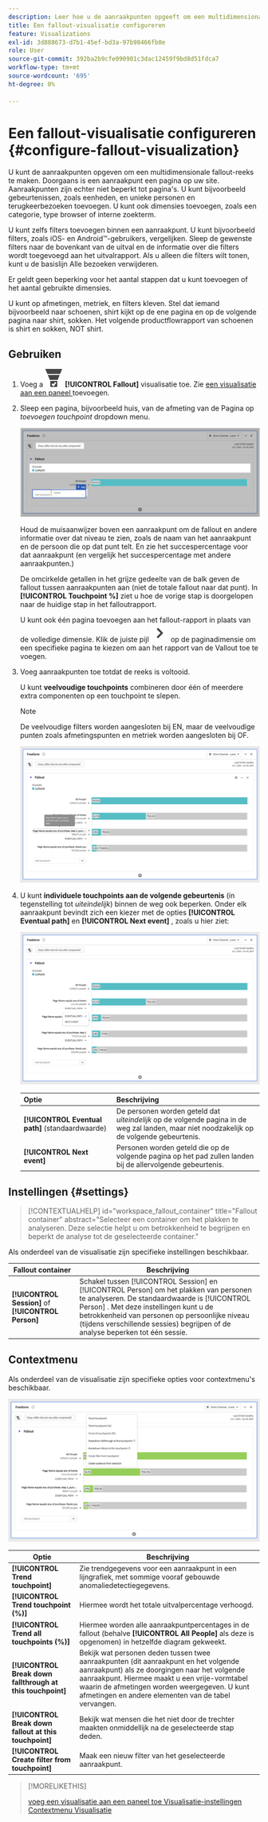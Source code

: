 ```yaml
---
description: Leer hoe u de aanraakpunten opgeeft om een multidimensionale fallout-reeks te maken.
title: Een fallout-visualisatie configureren
feature: Visualizations
exl-id: 3d888673-d7b1-45ef-bd3a-97b98466fb0e
role: User
source-git-commit: 392ba2b9cfe090901c3dac12459f9bd8d51fdca7
workflow-type: tm+mt
source-wordcount: '695'
ht-degree: 0%

---
```


# Een fallout-visualisatie configureren {#configure-fallout-visualization}


U kunt de aanraakpunten opgeven om een multidimensionale fallout-reeks te maken. Doorgaans is een aanraakpunt een pagina op uw site. Aanraakpunten zijn echter niet beperkt tot pagina&#39;s. U kunt bijvoorbeeld gebeurtenissen, zoals eenheden, en unieke personen en terugkeerbezoeken toevoegen. U kunt ook dimensies toevoegen, zoals een categorie, type browser of interne zoekterm.

U kunt zelfs filters toevoegen binnen een aanraakpunt. U kunt bijvoorbeeld filters, zoals iOS- en Android™-gebruikers, vergelijken. Sleep de gewenste filters naar de bovenkant van de uitval en de informatie over die filters wordt toegevoegd aan het uitvalrapport. Als u alleen die filters wilt tonen, kunt u de basislijn Alle bezoeken verwijderen.

Er geldt geen beperking voor het aantal stappen dat u kunt toevoegen of het aantal gebruikte dimensies.

U kunt op afmetingen, metriek, en filters kleven. Stel dat iemand bijvoorbeeld naar schoenen, shirt kijkt op de ene pagina en op de volgende pagina naar shirt, sokken. Het volgende productflowrapport van schoenen is shirt en sokken, NOT shirt.

## Gebruiken

1. Voeg a ![ ConversionFunnel ](/help/assets/icons/ConversionFunnel.svg) **[!UICONTROL Fallout]** visualisatie toe. Zie [ een visualisatie aan een paneel ](../freeform-analysis-visualizations.md#add-visualizations-to-a-panel) toevoegen.
1. Sleep een pagina, bijvoorbeeld huis, van de afmeting van de Pagina op *toevoegen touchpoint* dropdown menu.

   ![ de homepage van de pagina van het Huis dimensie die aan het Add gebied van het Aanraakpunt wordt gesleept.](assets/fallout-drag.png)

   Houd de muisaanwijzer boven een aanraakpunt om de fallout en andere informatie over dat niveau te zien, zoals de naam van het aanraakpunt en de persoon die op dat punt telt. En zie het succespercentage voor dat aanraakpunt (en vergelijk het succespercentage met andere aanraakpunten.)

   De omcirkelde getallen in het grijze gedeelte van de balk geven de fallout tussen aanraakpunten aan (niet de totale fallout naar dat punt). In **[!UICONTROL Touchpoint %]** ziet u hoe de vorige stap is doorgelopen naar de huidige stap in het falloutrapport.

   U kunt ook één pagina toevoegen aan het fallout-rapport in plaats van de volledige dimensie. Klik de juiste pijl ![ ChevronRight ](/help/assets/icons/ChevronRight.svg) op de paginadimensie om een specifieke pagina te kiezen om aan het rapport van de Vallout toe te voegen.

1. Voeg aanraakpunten toe totdat de reeks is voltooid.

   U kunt **veelvoudige touchpoints** combineren door één of meerdere extra componenten op een touchpoint te slepen.

   >[!NOTE]
   >
   >De veelvoudige filters worden aangesloten bij EN, maar de veelvoudige punten zoals afmetingspunten en metriek worden aangesloten bij OF.

   ![ de Pagina:CamerRoll of Pagina: Gemarkeerde de aanrakingspunten van de Camera.](assets/fallout-or.png)

1. U kunt **individuele touchpoints aan de volgende gebeurtenis** (in tegenstelling tot *uiteindelijk*) binnen de weg ook beperken. Onder elk aanraakpunt bevindt zich een kiezer met de opties **[!UICONTROL Eventual path]** en **[!UICONTROL Next event]** , zoals u hier ziet:

   ![ de Al mening die van Bebezoeken de Eventuele benadrukte optie van de Weg toont. ](assets/fallout-nexthit.png)

   | Optie | Beschrijving |
   |---|---|
   | **[!UICONTROL Eventual path]** (standaardwaarde) | De personen worden geteld dat *uiteindelijk* op de volgende pagina in de weg zal landen, maar niet noodzakelijk op de volgende gebeurtenis. |
   | **[!UICONTROL Next event]** | Personen worden geteld die op de volgende pagina op het pad zullen landen bij de allervolgende gebeurtenis. |


## Instellingen {#settings}

>[!CONTEXTUALHELP]
>id="workspace_fallout_container"
>title="Fallout container"
>abstract="Selecteer een container om het plakken te analyseren. Deze selectie helpt u om betrokkenheid te begrijpen en beperkt de analyse tot de geselecteerde container."

Als onderdeel van de visualisatie zijn specifieke instellingen beschikbaar.

| Fallout container | Beschrijving |
|--- |--- |
| **[!UICONTROL Session]** of **[!UICONTROL Person]** | Schakel tussen [!UICONTROL Session] en [!UICONTROL Person] om het plakken van personen te analyseren. De standaardwaarde is [!UICONTROL Person] . Met deze instellingen kunt u de betrokkenheid van personen op persoonlijke niveau (tijdens verschillende sessies) begrijpen of de analyse beperken tot één sessie. |


## Contextmenu

Als onderdeel van de visualisatie zijn specifieke opties voor contextmenu&#39;s beschikbaar.

![ opties van de Fallout ](assets/fallout-options.png)

| Optie | Beschrijving |
|--- |--- |
| **[!UICONTROL Trend touchpoint]** | Zie trendgegevens voor een aanraakpunt in een lijngrafiek, met sommige vooraf gebouwde anomaliedetectiegegevens. |
| **[!UICONTROL Trend touchpoint (%)]** | Hiermee wordt het totale uitvalpercentage verhoogd. |
| **[!UICONTROL Trend all touchpoints (%)]** | Hiermee worden alle aanraakpuntpercentages in de fallout (behalve **[!UICONTROL All People]** als deze is opgenomen) in hetzelfde diagram gekweekt. |
| **[!UICONTROL Break down fallthrough at this touchpoint]** | Bekijk wat personen deden tussen twee aanraakpunten (dit aanraakpunt en het volgende aanraakpunt) als ze doorgingen naar het volgende aanraakpunt. Hiermee maakt u een vrije-vormtabel waarin de afmetingen worden weergegeven. U kunt afmetingen en andere elementen van de tabel vervangen. |
| **[!UICONTROL Break down fallout at this touchpoint]** | Bekijk wat mensen die het niet door de trechter maakten onmiddellijk na de geselecteerde stap deden. |
| **[!UICONTROL Create filter from touchpoint]** | Maak een nieuw filter van het geselecteerde aanraakpunt. |

>[!MORELIKETHIS]
>
>[ voeg een visualisatie aan een paneel toe ](/help/analysis-workspace/visualizations/freeform-analysis-visualizations.md#add-visualizations-to-a-panel)
>[Visualisatie-instellingen ](/help/analysis-workspace/visualizations/freeform-analysis-visualizations.md#settings)
>[Contextmenu Visualisatie ](/help/analysis-workspace/visualizations/freeform-analysis-visualizations.md#context-menu)
>

